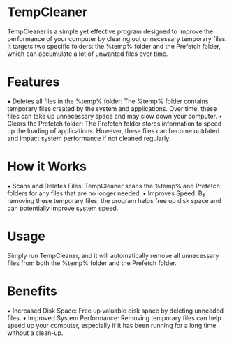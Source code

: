 # TempCleaner
TempCleaner is a simple yet effective program designed to improve the performance of your computer by clearing out unnecessary temporary files. It targets two specific folders: the %temp% folder and the Prefetch folder, which can accumulate a lot of unwanted files over time.

# Features
• Deletes all files in the %temp% folder: The %temp% folder contains temporary files created by the system and applications. Over time, these files can take up unnecessary space and may slow down your computer.
• Clears the Prefetch folder: The Prefetch folder stores information to speed up the loading of applications. However, these files can become outdated and impact system performance if not cleaned regularly.
# How it Works
• Scans and Deletes Files: TempCleaner scans the %temp% and Prefetch folders for any files that are no longer needed.
• Improves Speed: By removing these temporary files, the program helps free up disk space and can potentially improve system speed.
# Usage
Simply run TempCleaner, and it will automatically remove all unnecessary files from both the %temp% folder and the Prefetch folder.
# Benefits
• Increased Disk Space: Free up valuable disk space by deleting unneeded files.
• Improved System Performance: Removing temporary files can help speed up your computer, especially if it has been running for a long time without a clean-up.
